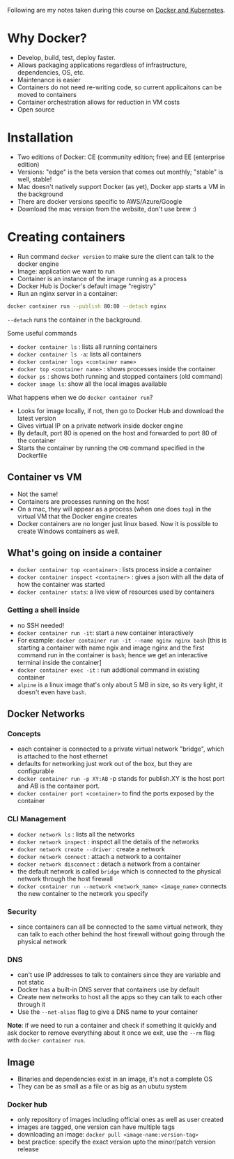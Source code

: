 Following are my notes taken during this course on [Docker and Kubernetes](https://www.udemy.com/course/docker-mastery/). 

# Why Docker?

- Develop, build, test, deploy faster. 
- Allows packaging applications regardless of infrastructure, dependencies, OS, etc. 
- Maintenance is easier 
- Containers do not need re-writing code, so current applicaitons can be moved to containers 
- Container orchestration allows for reduction in VM costs 
- Open source 

# Installation 
- Two editions of Docker: CE (community edition; free) and EE (enterprise edition)
- Versions: "edge" is the beta version that comes out monthly; "stable" is well, stable!
- Mac doesn't natively support Docker (as yet), Docker app starts a VM in the background 
- There are docker versions specific to AWS/Azure/Google
- Download the mac version from the website, don't use brew :) 

# Creating containers 
- Run command `docker version` to make sure the client can talk to the docker engine 
- Image: application we want to run 
- Container is an instance of the image running as a process 
- Docker Hub is Docker's default image "registry"
- Run an nginx server in a container: 
```bash
docker container run --publish 80:80 --detach nginx
```
`--detach` runs the container in the background. 

Some useful commands 
- `docker container ls` : lists all running containers 
- `docker container ls -a`: lists all containers 
- `docker container logs <container name>`
- `docker top <container name>` : shows processes inside the container 
- `docker ps` : shows both running and stopped containers (old command)
- `docker image ls`: show all the local images available

What happens when we do `docker container run`?
- Looks for image locally, if not, then go to Docker Hub and download the latest version
- Gives virtual IP on a private network inside docker engine
- By default, port 80 is opened on the host and forwarded to port 80 of the container 
- Starts the container by running the `CMD` command specified in the Dockerfile

## Container vs VM
- Not the same! 
- Containers are processes running on the host
- On a mac, they will appear as a process (when one does `top`) in the virtual VM that the Docker engine creates 
- Docker containers are no longer just linux based. Now it is possible to create Windows containers as well. 

## What's going on inside a container

- `docker container top <container>` : lists process inside a container
- `docker container inspect <container>` : gives a json with all the data of how the container was started
- `docker container stats`: a live view of resources used by containers

### Getting a shell inside

- no SSH needed!
- `docker container run -it`: start a new container interactively
- For example: `docker container run -it --name nginx nginx bash` [this is starting a container with name ngix and image nginx and the first command run in the container is `bash`; hence we get an interactive terminal inside the container]
- `docker container exec -it` : run addtional command in existing container
- `alpine` is a linux image that's only about 5 MB in size, so its very light, it doesn't even have `bash`. 

## Docker Networks

### Concepts

- each container is connected to a private virtual network "bridge", which is attached to the host ethernet
- defaults for networking just work out of the box, but they are configurable
- `docker container run -p XY:AB` -p stands for publish.XY is the host port and AB is the container port.
- `docker container port <container>` to find the ports exposed by the container

### CLI Management

- `docker network ls` : lists all the networks 
- `docker network inspect` : inspect all the details of the networks 
- `docker network create --driver` : create a network
- `docker network connect` : attach a network to a container
- `docker network disconnect` : detach a network from a container
- the default network is called `bridge` which is connected to the physical network through the host firewall
- `docker container run --network <network_name> <image_name>` connects the new container to the network you specify

### Security
- since containers can all be connected to the same virtual network, they can talk to each other behind the host firewall without going through the physical network

### DNS
- can't use IP addresses to talk to containers since they are variable and not static
- Docker has a built-in DNS server that containers use by default
- Create new networks to host all the apps so they can talk to each other through it
- Use the `--net-alias` flag to give a DNS name to your container

**Note**: if we need to run a container and check if something it quickly and ask docker to remove everything about it once we exit, use the `--rm` flag with `docker container run`. 

## Image

- Binaries and dependencies exist in an image, it's not a complete OS
- They can be as small as a file or as big as an ubutu system

### Docker hub

- only repository of images including official ones as well as user created
- images are tagged, one version can have multiple tags
- downloading an image: `docker pull <image-name:version-tag>`
- best practice: specify the exact version upto the minor/patch version release